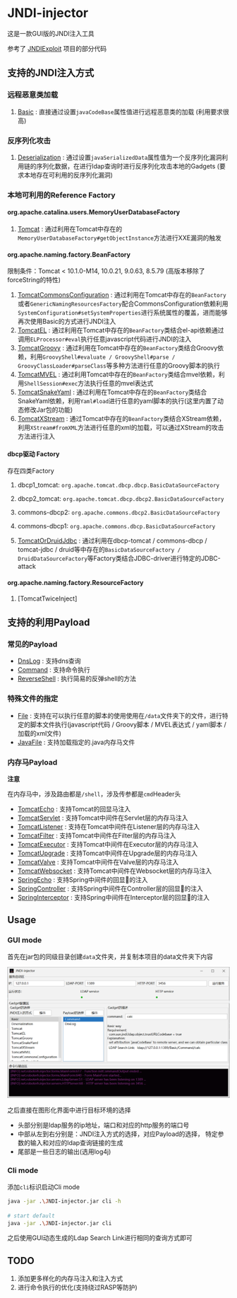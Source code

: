 # JNDI-injector

这是一款GUI版的JNDI注入工具

参考了 [JNDIExploit](https://github.com/feihong-cs/JNDIExploit) 项目的部分代码

## 支持的JNDI注入方式

### 远程恶意类加载

1. [Basic](src/main/java/net/roboterh/injector/gadgets/Basic.java) : 直接通过设置`javaCodeBase`属性值进行远程恶意类的加载 (利用要求很高)

### 反序列化攻击

1. [Deserialization](src/main/java/net/roboterh/injector/gadgets/Deserialization.java) : 通过设置`javaSerializedData`属性值为一个反序列化漏洞利用链的序列化数据，在进行ldap查询时进行反序列化攻击本地的Gadgets (要求本地存在可利用的反序列化漏洞)

### 本地可利用的Reference Factory

#### org.apache.catalina.users.MemoryUserDatabaseFactory

1. [Tomcat](src/main/java/net/roboterh/injector/gadgets/Tomcat.java) :  通过利用在Tomcat中存在的`MemoryUserDatabaseFactory#getObjectInstance`方法进行XXE漏洞的触发

#### org.apache.naming.factory.BeanFactory

限制条件：Tomcat < 10.1.0-M14, 10.0.21, 9.0.63, 8.5.79 (高版本移除了forceString的特性)

1. [TomcatCommonsConfiguration](src/main/java/net/roboterh/injector/gadgets/TomcatCommonsConfiguration.java) : 通过利用在Tomcat中存在的`BeanFactory`或者`GenericNamingResourcesFactory`配合CommonsConfiguration依赖利用`SystemConfiguration#setSystemProperties`进行系统属性的覆盖，进而能够再次使用Basic的方式进行JNDI注入
2. [TomcatEL](src/main/java/net/roboterh/injector/gadgets/TomcatEL.java) : 通过利用在Tomcat中存在的`BeanFactory`类结合el-api依赖通过调用`ELProcessor#eval`执行任意javascript代码进行JNDI的注入
3. [TomcatGroovy](src/main/java/net/roboterh/injector/gadgets/TomcatGroovy.java) : 通过利用在Tomcat中存在的`BeanFactory`类结合Groovy依赖，利用`GroovyShell#evaluate / GroovyShell#parse / GroovyClassLoader#parseClass`等多种方法进行任意的Groovy脚本的执行
4. [TomcatMVEL](src/main/java/net/roboterh/injector/gadgets/TomcatMVEL.java) : 通过利用Tomcat中存在的`BeanFactory`类结合mvel依赖，利用`ShellSession#exec`方法执行任意的mvel表达式
5. [TomcatSnakeYaml](src/main/java/net/roboterh/injector/gadgets/TomcatSnakeYaml.java) : 通过利用在Tomcat中存在的`BeanFactory`类结合SnakeYaml依赖，利用`Yaml#load`进行任意的yaml脚本的执行(这里内置了动态修改Jar包的功能)
6. [TomcatXStream](src/main/java/net/roboterh/injector/gadgets/TomcatXStream.java) : 通过Tomcat中存在的`BeanFactory`类结合XStream依赖，利用`XStream#fromXML`方法进行任意的xml的加载，可以通过XStream的攻击方法进行注入

#### dbcp驱动 Factory
存在四类Factory
1. dbcp1_tomcat: `org.apache.tomcat.dbcp.dbcp.BasicDataSourceFactory`
2. dbcp2_tomcat: `org.apache.tomcat.dbcp.dbcp2.BasicDataSourceFactory`
3. commons-dbcp2: `org.apache.commons.dbcp2.BasicDataSourceFactory`
4. commons-dbcp1: `org.apache.commons.dbcp.BasicDataSourceFactory`

1. [TomcatOrDruidJdbc](src/main/java/net/roboterh/injector/gadgets/TomcatOrDruidJdbc.java) : 通过利用在dbcp-tomcat / commons-dbcp / tomcat-jdbc / druid等中存在的`BasicDataSourceFactory / DruidDataSourceFactory`等Factory类结合JDBC-driver进行特定的JDBC-attack

#### org.apache.naming.factory.ResourceFactory

1. [TomcatTwiceInject]

## 支持的利用Payload

### 常见的Payload

- [DnsLog](src/main/java/net/roboterh/injector/enums/PayloadEnum.java) : 支持dns查询
- [Command](src/main/java/net/roboterh/injector/enums/PayloadEnum.java) : 支持命令执行
- [ReverseShell](src/main/java/net/roboterh/injector/enums/PayloadEnum.java) : 执行简易的反弹shell的方法

### 特殊文件的指定

- [File](src/main/java/net/roboterh/injector/enums/PayloadEnum.java) : 支持在可以执行任意的脚本的使用使用在`/data`文件夹下的文件，进行特定的脚本文件执行(javascript代码 / Groovy脚本 / MVEL表达式 / yaml脚本 / 加载的xml文件)
- [JavaFile](src/main/java/net/roboterh/injector/enums/PayloadEnum.java) : 支持加载指定的.java内存马文件

### 内存马Payload

**注意**

在内存马中，涉及路由都是`/shell`，涉及传参都是`cmd`Header头

- [TomcatEcho](src/main/java/net/roboterh/injector/templates/TomcatEcho.java) : 支持Tomcat的回显马注入
- [TomcatServlet](src/main/java/net/roboterh/injector/templates/TomcatServlet.java) : 支持Tomcat中间件在Servlet层的内存马注入
- [TomcatListener](src/main/java/net/roboterh/injector/templates/TomcatListener.java) : 支持在Tomcat中间件在Listener层的内存马注入
- [TomcatFilter](src/main/java/net/roboterh/injector/templates/TomcatFilter.java) : 支持Tomcat中间件在Filter层的内存马注入
- [TomcatExecutor](src/main/java/net/roboterh/injector/templates/TomcatExecutor.java) : 支持Tomcat中间件在Executor层的内存马注入
- [TomcatUpgrade](src/main/java/net/roboterh/injector/templates/TomcatUpgrade.java) : 支持Tomcat中间件在Upgrade层的内存马注入
- [TomcatValve](src/main/java/net/roboterh/injector/templates/TomcatValve.java) : 支持Tomcat中间件在Valve层的内存马注入
- [TomcatWebsocket](src/main/java/net/roboterh/injector/templates/TomcatWebsocket.java) : 支持Tomcat中间件在Websocket层的内存马注入
- [SpringEcho](src/main/java/net/roboterh/injector/templates/SpringEcho.java) : 支持Spring中间件的回显🐎的注入
- [SpringController](src/main/java/net/roboterh/injector/templates/SpringController.java) : 支持Spring中间件在Controller层的回显🐎的注入
- [SpringInterceptor](src/main/java/net/roboterh/injector/templates/SpringInterceptor.java) : 支持Spring中间件在Interceptor层的回显🐎的注入

## Usage

### GUI mode

首先在jar包的同级目录创建`data`文件夹，并复制本项目的data文件夹下内容

![img.png](img.png)

之后直接在图形化界面中进行目标环境的选择

- 头部分别是ldap服务的ip地址，端口和对应的http服务的端口号
- 中部从左到右分别是：JNDI注入方式的选择，对应Payload的选择， 特定参数的输入和对应的ldap查询链接的生成
- 尾部是一些日志的输出(选用log4j)

### Cli mode

添加`cli`标识启动Cli mode

```bash
java -jar .\JNDI-injector.jar cli -h

# start default
java -jar .\JNDI-injector.jar cli
```

之后使用GUI动态生成的Ldap Search Link进行相同的查询方式即可

## TODO

1. 添加更多样化的内存马注入和注入方式
2. 进行命令执行的优化(支持绕过RASP等防护)